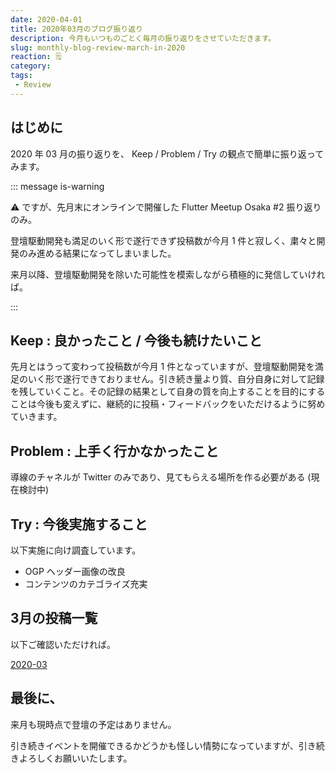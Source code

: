 ```yaml
---
date: 2020-04-01
title: 2020年03月のブログ振り返り
description: 今月もいつものごとく毎月の振り返りをさせていただきます。
slug: monthly-blog-review-march-in-2020
reaction: 🗒
category: 
tags: 
 - Review
---
```


## はじめに

2020 年 03 月の振り返りを、 Keep / Problem / Try の観点で簡単に振り返ってみます。

::: message is-warning

⚠️ ですが、先月末にオンラインで開催した Flutter Meetup Osaka #2 振り返りのみ。

登壇駆動開発も満足のいく形で遂行できず投稿数が今月 1 件と寂しく、粛々と開発のみ進める結果になってしまいました。

来月以降、登壇駆動開発を除いた可能性を模索しながら積極的に発信していければ。

:::

## Keep : 良かったこと / 今後も続けたいこと

先月とはうって変わって投稿数が今月 1 件となっていますが、登壇駆動開発を満足のいく形で遂行できておりません。引き続き量より質、自分自身に対して記録を残していくこと。その記録の結果として自身の質を向上することを目的にすることは今後も変えずに、継続的に投稿・フィードバックをいただけるように努めていきます。

## Problem : 上手く行かなかったこと

導線のチャネルが Twitter のみであり、見てもらえる場所を作る必要がある (現在検討中)

## Try : 今後実施すること

以下実施に向け調査しています。

- OGP ヘッダー画像の改良
- コンテンツのカテゴライズ充実

## 3月の投稿一覧

以下ご確認いただければ。

<a class="link-preview" href="https://webneko.dev/archives/2020-03">2020-03</a>

## 最後に、

来月も現時点で登壇の予定はありません。

引き続きイベントを開催できるかどうかも怪しい情勢になっていますが、引き続きよろしくお願いいたします。
